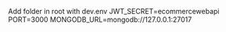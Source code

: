 Add folder in root with dev.env
JWT_SECRET=ecommercewebapi
PORT=3000
MONGODB_URL=mongodb://127.0.0.1:27017
